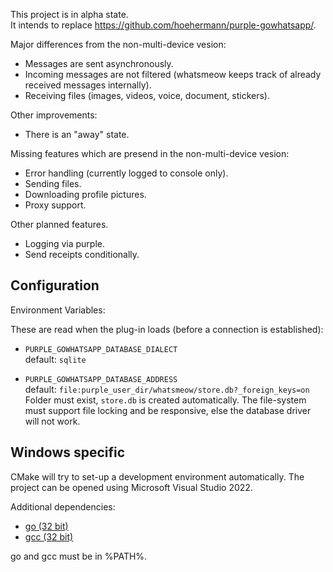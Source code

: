 This project is in alpha state.  
It intends to replace https://github.com/hoehermann/purple-gowhatsapp/.

Major differences from the non-multi-device vesion:

* Messages are sent asynchronously.
* Incoming messages are not filtered (whatsmeow keeps track of already received messages internally).
* Receiving files (images, videos, voice, document, stickers).

Other improvements:

* There is an "away" state.

Missing features which are presend in the non-multi-device vesion:

* Error handling (currently logged to console only).
* Sending files.
* Downloading profile pictures.
* Proxy support.

Other planned features.

* Logging via purple.
* Send receipts conditionally.

## Configuration

Environment Variables:

These are read when the plug-in loads (before a connection is established):

* `PURPLE_GOWHATSAPP_DATABASE_DIALECT`  
  default: `sqlite`  

* `PURPLE_GOWHATSAPP_DATABASE_ADDRESS`  
  default: `file:purple_user_dir/whatsmeow/store.db?_foreign_keys=on`  
  Folder must exist, `store.db` is created automatically.
  The file-system must support file locking and be responsive, else the database driver will not work.

## Windows specific

CMake will try to set-up a development environment automatically. 
The project can be opened using Microsoft Visual Studio 2022.

Additional dependencies:

* [go (32 bit)](https://go.dev/dl/go1.17.5.windows-386.msi)
* [gcc (32 bit)](https://osdn.net/projects/mingw/)

go and gcc must be in %PATH%.
